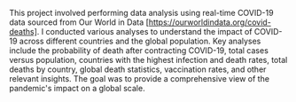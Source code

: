 This project involved performing data analysis using real-time COVID-19 data sourced from Our World in Data [https://ourworldindata.org/covid-deaths]. I conducted various analyses to understand the impact of COVID-19 across different countries and the global population. Key analyses include the probability of death after contracting COVID-19, total cases versus population, countries with the highest infection and death rates, total deaths by country, global death statistics, vaccination rates, and other relevant insights. The goal was to provide a comprehensive view of the pandemic's impact on a global scale.

